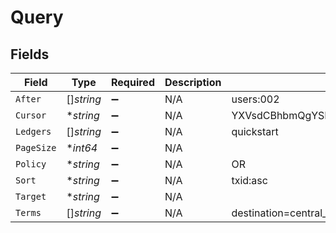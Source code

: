 # Query


## Fields

| Field                                        | Type                                         | Required                                     | Description                                  | Example                                      |
| -------------------------------------------- | -------------------------------------------- | -------------------------------------------- | -------------------------------------------- | -------------------------------------------- |
| `After`                                      | []*string*                                   | :heavy_minus_sign:                           | N/A                                          | users:002                                    |
| `Cursor`                                     | **string*                                    | :heavy_minus_sign:                           | N/A                                          | YXVsdCBhbmQgYSBtYXhpbXVtIG1heF9yZXN1bHRzLol= |
| `Ledgers`                                    | []*string*                                   | :heavy_minus_sign:                           | N/A                                          | quickstart                                   |
| `PageSize`                                   | **int64*                                     | :heavy_minus_sign:                           | N/A                                          |                                              |
| `Policy`                                     | **string*                                    | :heavy_minus_sign:                           | N/A                                          | OR                                           |
| `Sort`                                       | **string*                                    | :heavy_minus_sign:                           | N/A                                          | txid:asc                                     |
| `Target`                                     | **string*                                    | :heavy_minus_sign:                           | N/A                                          |                                              |
| `Terms`                                      | []*string*                                   | :heavy_minus_sign:                           | N/A                                          | destination=central_bank1                    |